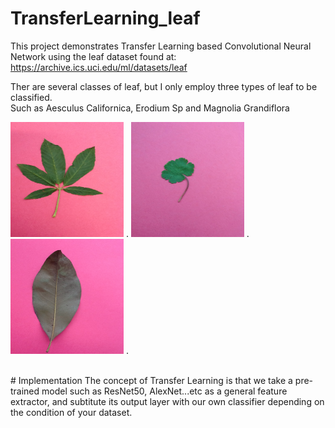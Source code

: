 # TransferLearning_leaf
This project demonstrates Transfer Learning based Convolutional Neural Network using the leaf dataset found at:
https://archive.ics.uci.edu/ml/datasets/leaf

Ther are several classes of leaf, but I only employ three types of leaf to be classified.<br>
Such as Aesculus Californica, Erodium Sp and Magnolia Grandiflora<br>

<img width="181" height="184" src="https://github.com/jimmg35/TransferLearning_leaf/blob/master/dataset/Train/AesculusCalifornica_04.JPG"> .
<img width="181" height="184" src="https://github.com/jimmg35/TransferLearning_leaf/blob/master/dataset/Train/ErodiumSp_03.JPG"> .
<img width="181" height="184" src="https://github.com/jimmg35/TransferLearning_leaf/blob/master/dataset/Train/MagnoliaGrandiflora_02.JPG"> .

<br>
# Implementation
The concept of Transfer Learning is that we take a pre-trained model such as ResNet50, AlexNet...etc as a general feature extractor, and subtitute its output layer with our own classifier depending on the condition of your dataset.
